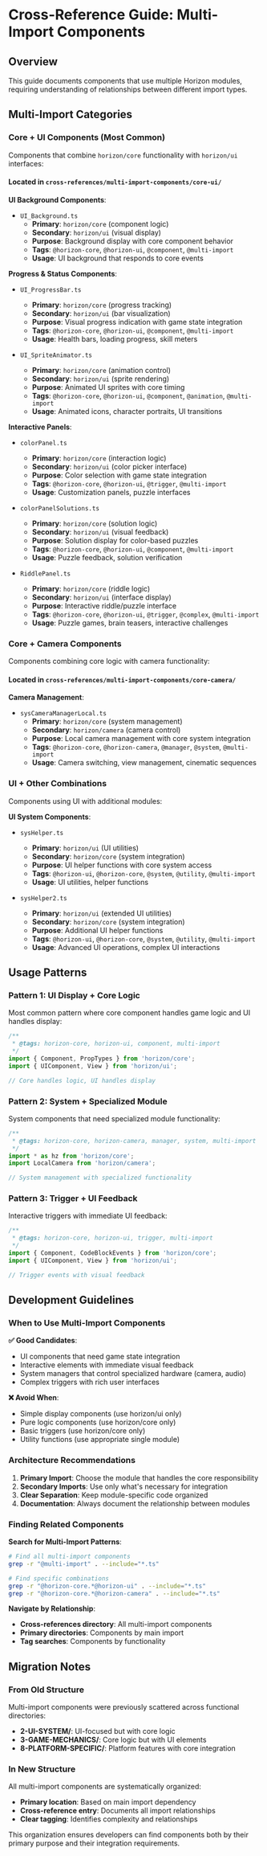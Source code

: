 # Cross-Reference Guide: Multi-Import Components

## Overview

This guide documents components that use multiple Horizon modules, requiring understanding of relationships between different import types.

## Multi-Import Categories

### Core + UI Components (Most Common)

Components that combine `horizon/core` functionality with `horizon/ui` interfaces:

#### Located in `cross-references/multi-import-components/core-ui/`

**UI Background Components**:
- `UI_Background.ts`
  - **Primary**: `horizon/core` (component logic)
  - **Secondary**: `horizon/ui` (visual display) 
  - **Purpose**: Background display with core component behavior
  - **Tags**: `@horizon-core`, `@horizon-ui`, `@component`, `@multi-import`
  - **Usage**: UI background that responds to core events

**Progress & Status Components**:
- `UI_ProgressBar.ts`
  - **Primary**: `horizon/core` (progress tracking)
  - **Secondary**: `horizon/ui` (bar visualization)
  - **Purpose**: Visual progress indication with game state integration
  - **Tags**: `@horizon-core`, `@horizon-ui`, `@component`, `@multi-import`
  - **Usage**: Health bars, loading progress, skill meters

- `UI_SpriteAnimator.ts`
  - **Primary**: `horizon/core` (animation control)
  - **Secondary**: `horizon/ui` (sprite rendering)
  - **Purpose**: Animated UI sprites with core timing
  - **Tags**: `@horizon-core`, `@horizon-ui`, `@component`, `@animation`, `@multi-import`
  - **Usage**: Animated icons, character portraits, UI transitions

**Interactive Panels**:
- `colorPanel.ts`
  - **Primary**: `horizon/core` (interaction logic)
  - **Secondary**: `horizon/ui` (color picker interface)
  - **Purpose**: Color selection with game state integration
  - **Tags**: `@horizon-core`, `@horizon-ui`, `@trigger`, `@multi-import`
  - **Usage**: Customization panels, puzzle interfaces

- `colorPanelSolutions.ts`
  - **Primary**: `horizon/core` (solution logic)
  - **Secondary**: `horizon/ui` (visual feedback)
  - **Purpose**: Solution display for color-based puzzles
  - **Tags**: `@horizon-core`, `@horizon-ui`, `@component`, `@multi-import`
  - **Usage**: Puzzle feedback, solution verification

- `RiddlePanel.ts`
  - **Primary**: `horizon/core` (riddle logic)
  - **Secondary**: `horizon/ui` (interface display)
  - **Purpose**: Interactive riddle/puzzle interface
  - **Tags**: `@horizon-core`, `@horizon-ui`, `@trigger`, `@complex`, `@multi-import`
  - **Usage**: Puzzle games, brain teasers, interactive challenges

### Core + Camera Components

Components combining core logic with camera functionality:

#### Located in `cross-references/multi-import-components/core-camera/`

**Camera Management**:
- `sysCameraManagerLocal.ts`
  - **Primary**: `horizon/core` (system management)
  - **Secondary**: `horizon/camera` (camera control)
  - **Purpose**: Local camera management with core system integration
  - **Tags**: `@horizon-core`, `@horizon-camera`, `@manager`, `@system`, `@multi-import`
  - **Usage**: Camera switching, view management, cinematic sequences

### UI + Other Combinations

Components using UI with additional modules:

**UI System Components**:
- `sysHelper.ts`
  - **Primary**: `horizon/ui` (UI utilities)
  - **Secondary**: `horizon/core` (system integration)
  - **Purpose**: UI helper functions with core system access
  - **Tags**: `@horizon-ui`, `@horizon-core`, `@system`, `@utility`, `@multi-import`
  - **Usage**: UI utilities, helper functions

- `sysHelper2.ts`
  - **Primary**: `horizon/ui` (extended UI utilities)  
  - **Secondary**: `horizon/core` (system integration)
  - **Purpose**: Additional UI helper functions
  - **Tags**: `@horizon-ui`, `@horizon-core`, `@system`, `@utility`, `@multi-import`
  - **Usage**: Advanced UI operations, complex UI interactions

## Usage Patterns

### Pattern 1: UI Display + Core Logic
Most common pattern where core component handles game logic and UI handles display:

```typescript
/**
 * @tags: horizon-core, horizon-ui, component, multi-import
 */
import { Component, PropTypes } from 'horizon/core';
import { UIComponent, View } from 'horizon/ui';

// Core handles logic, UI handles display
```

### Pattern 2: System + Specialized Module
System components that need specialized module functionality:

```typescript
/**
 * @tags: horizon-core, horizon-camera, manager, system, multi-import
 */
import * as hz from 'horizon/core';
import LocalCamera from 'horizon/camera';

// System management with specialized functionality
```

### Pattern 3: Trigger + UI Feedback
Interactive triggers with immediate UI feedback:

```typescript
/**
 * @tags: horizon-core, horizon-ui, trigger, multi-import
 */
import { Component, CodeBlockEvents } from 'horizon/core';
import { UIComponent, View } from 'horizon/ui';

// Trigger events with visual feedback
```

## Development Guidelines

### When to Use Multi-Import Components

**✅ Good Candidates**:
- UI components that need game state integration
- Interactive elements with immediate visual feedback  
- System managers that control specialized hardware (camera, audio)
- Complex triggers with rich user interfaces

**❌ Avoid When**:
- Simple display components (use horizon/ui only)
- Pure logic components (use horizon/core only)
- Basic triggers (use horizon/core only)
- Utility functions (use appropriate single module)

### Architecture Recommendations

1. **Primary Import**: Choose the module that handles the core responsibility
2. **Secondary Imports**: Use only what's necessary for integration
3. **Clear Separation**: Keep module-specific code organized
4. **Documentation**: Always document the relationship between modules

### Finding Related Components

**Search for Multi-Import Patterns**:
```bash
# Find all multi-import components
grep -r "@multi-import" . --include="*.ts"

# Find specific combinations
grep -r "@horizon-core.*@horizon-ui" . --include="*.ts"
grep -r "@horizon-core.*@horizon-camera" . --include="*.ts"
```

**Navigate by Relationship**:
- **Cross-references directory**: All multi-import components
- **Primary directories**: Components by main import
- **Tag searches**: Components by functionality

## Migration Notes

### From Old Structure
Multi-import components were previously scattered across functional directories:
- **2-UI-SYSTEM/**: UI-focused but with core logic
- **3-GAME-MECHANICS/**: Core logic but with UI elements
- **8-PLATFORM-SPECIFIC/**: Platform features with core integration

### In New Structure
All multi-import components are systematically organized:
- **Primary location**: Based on main import dependency
- **Cross-reference entry**: Documents all import relationships
- **Clear tagging**: Identifies complexity and relationships

This organization ensures developers can find components both by their primary purpose and their integration requirements.